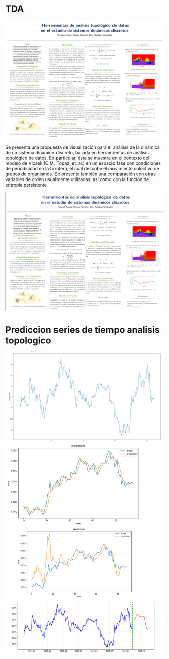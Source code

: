 # TDA

<img src="https://github.com/ErikFantomex/TDA/blob/main/Cartel_Congreso_Matematicas_2019.pdf" alt="Cartel"/>

Se presenta una propuesta de visualización para el
análisis de la dinámica de un sistema dinámico
discreto, basada en herramientas de análisis
topológico de datos. En particular, ésta se muestra
en el contexto del modelo de Vicsek (C.M. Topaz,
et. al.) en un espacio fase con condiciones de
periodicidad en la frontera, el cual describe el
movimiento colectivo de grupos de organismos. Se
presenta también una comparación con otras
variables de orden usualmente utilizadas, así como
con la función de entropía persistente

<img src="https://github.com/ErikFantomex/TDA/blob/main/cartel.png" alt="Cartel"/>


# Prediccion series de tiempo analisis topologico

<img src="https://github.com/ErikFantomex/TDA/blob/main/1.png" alt="banner"/>

<img src="https://github.com/ErikFantomex/TDA/blob/main/2.png" alt="banner"/>

<img src="https://github.com/ErikFantomex/TDA/blob/main/3.png" alt="banner"/>

<img src="https://github.com/ErikFantomex/TDA/blob/main/4.png" alt="banner"/>
